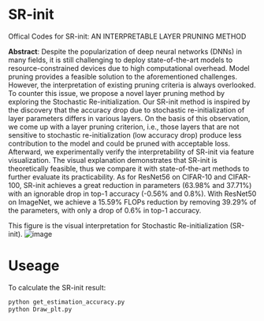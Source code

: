 # SR-init
Offical Codes for SR-init: AN INTERPRETABLE LAYER PRUNING METHOD

**Abstract**: Despite the popularization of deep neural networks (DNNs) in many fields, it is still challenging to deploy state-of-the-art models to resource-constrained devices due to high computational overhead. Model pruning provides a feasible solution to the aforementioned challenges. However, the interpretation of existing pruning criteria is always overlooked. To counter this issue, we propose a novel layer pruning method by exploring the Stochastic Re-initialization. Our SR-init method is inspired by the discovery that the accuracy drop due to stochastic re-initialization of layer parameters differs in various layers. On the basis of this observation, we come up with a layer pruning criterion, i.e., those layers that are not sensitive to stochastic re-initialization (low accuracy drop) produce less contribution to the model and could be pruned with acceptable loss. Afterward, we experimentally verify the interpretability of SR-init via feature visualization. The visual explanation demonstrates that SR-init is theoretically feasible, thus we compare it with state-of-the-art methods to further evaluate its practicability. As for ResNet56 on CIFAR-10 and CIFAR-100, SR-init achieves a great reduction in parameters (63.98% and 37.71%) with an ignorable drop in top-1 accuracy (-0.56% and 0.8%). With ResNet50 on ImageNet, we achieve a 15.59% FLOPs reduction by removing 39.29% of the parameters, with only a drop of 0.6% in top-1 accuracy.

 This figure is the visual interpretation for Stochastic Re-initialization (SR-init).
![image](https://github.com/huitang-zjut/SR-init/blob/main/img/visualization.png)

# Useage
To calculate the SR-init result:

```python
python get_estimation_accuracy.py
python Draw_plt.py
```
